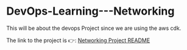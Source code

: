 # DevOps-Learning---Networking

This will be about the devops Project since we are using the aws cdk. 

The link to the project is 👉: [Networking Project README](Networking/README.md)
